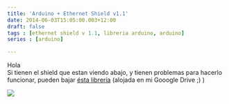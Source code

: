 ```yaml
---
title: 'Arduino + Ethernet Shield v1.1'
date: 2014-06-03T15:05:00.003+12:00
draft: false
tags : [ethernet shield v 1.1, libreria arduino, arduino]
series : [arduino]

---
```


Hola  
Si tienen el shield que estan viendo abajo, y tienen problemas para hacerlo funcionar, pueden bajar [ésta librería](https://doc-08-cc-docs.googleusercontent.com/docs/securesc/01jbnbbc3b0feh8q9pqpc05imu4mvitp/ao7cvcmdnihssv7d9k9bemiaa0grtgcv/1401760800000/18072697079190331294/18072697079190331294/0B3QJNqyJeGsoSTZoTHlsdjNGb3c?e=download&h=16653014193614665626&nonce=1kdka5j91ct7s&user=18072697079190331294&hash=hoi55l2jbbkve56om75g4hf0pk72ng7s) (alojada en mi Gooogle Drive ;) )  

[![](http://1.bp.blogspot.com/-4WmCW2cDiQU/U4069KT62tI/AAAAAAAAZGc/r1rRZq4eMzM/s1600/26839(1).jpg)](http://1.bp.blogspot.com/-4WmCW2cDiQU/U4069KT62tI/AAAAAAAAZGc/r1rRZq4eMzM/s1600/26839(1).jpg)